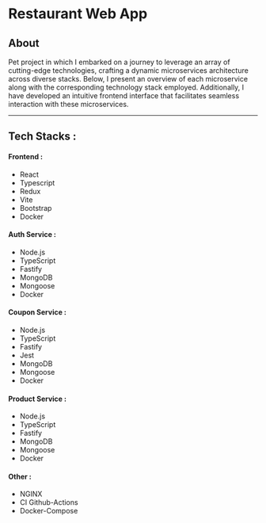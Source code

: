 # Restaurant Web App

<h2>About</h2>
<p>Pet project in which I embarked on a journey to leverage an array of cutting-edge technologies, crafting a dynamic microservices architecture across diverse stacks. Below, I present an overview of each microservice along with the corresponding technology stack employed. Additionally, I have developed an intuitive frontend interface that facilitates seamless interaction with these microservices.</p>

<hr>

<h2>Tech Stacks :</h2>

<h4>Frontend :</h4>
<ul>
    <li>React</li>
    <li>Typescript</li>
    <li>Redux</li>
    <li>Vite</li>   
    <li>Bootstrap</li>
    <li>Docker</li>
</ul>

<h4>Auth Service :</h4>
<ul>
    <li>Node.js</li>
    <li>TypeScript</li>
    <li>Fastify</li>
    <li>MongoDB</li>
    <li>Mongoose</li>
    <li>Docker</li>
</ul>

<h4>Coupon Service :</h4>
<ul>
    <li>Node.js</li>
    <li>TypeScript</li>
    <li>Fastify</li>
    <li>Jest</li>
    <li>MongoDB</li>
    <li>Mongoose</li>
    <li>Docker</li>
</ul>

<h4>Product Service :</h4>
<ul>
    <li>Node.js</li>
    <li>TypeScript</li>
    <li>Fastify</li>
    <li>MongoDB</li>
    <li>Mongoose</li>
    <li>Docker</li>
</ul>

<h4>Other :</h4>
<ul>
    <li>NGINX</li>
    <li>CI Github-Actions</li>
    <li>Docker-Compose</li>
</ul>
